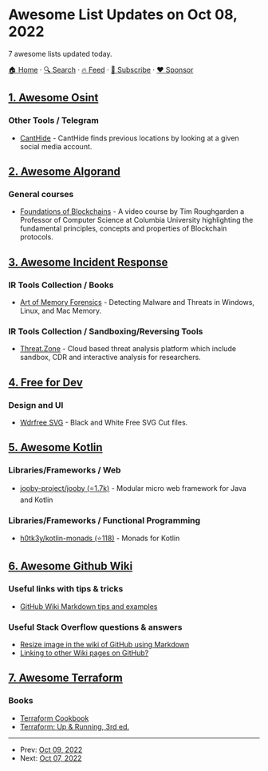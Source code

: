 # Awesome List Updates on Oct 08, 2022

7 awesome lists updated today.

[🏠 Home](/README.md) · [🔍 Search](https://www.trackawesomelist.com/search/) · [🔥 Feed](https://www.trackawesomelist.com/rss.xml) · [📮 Subscribe](https://trackawesomelist.us17.list-manage.com/subscribe?u=d2f0117aa829c83a63ec63c2f&id=36a103854c) · [❤️  Sponsor](https://github.com/sponsors/theowenyoung)



## [1. Awesome Osint](/content/jivoi/awesome-osint/README.md)

### Other Tools / Telegram

*   [CantHide](https://canthide.me) - CantHide finds previous locations by looking at a given social media account.

## [2. Awesome Algorand](/content/aorumbayev/awesome-algorand/README.md)

### General courses

*   [Foundations of Blockchains](https://www.youtube.com/watch?v=KNJGPI0fuFA\&list=PLEGCF-WLh2RLOHv_xUGLqRts_9JxrckiA) - A video course by Tim Roughgarden a Professor of Computer Science at Columbia University highlighting the fundamental principles, concepts and properties of Blockchain protocols.

## [3. Awesome Incident Response](/content/meirwah/awesome-incident-response/README.md)

### IR Tools Collection / Books

*   [Art of Memory Forensics](https://www.amazon.com/Art-Memory-Forensics-Detecting-Malware/dp/1118825098/) - Detecting Malware and Threats in Windows, Linux, and Mac Memory.

### IR Tools Collection / Sandboxing/Reversing Tools

*   [Threat.Zone](https://app.threat.zone) - Cloud based threat analysis platform which include sandbox, CDR and interactive analysis for researchers.

## [4. Free for Dev](/content/ripienaar/free-for-dev/README.md)

### Design and UI

*   [Wdrfree SVG](https://wdrfree.com/free-svg) - Black and White Free SVG Cut files.

## [5. Awesome Kotlin](/content/KotlinBy/awesome-kotlin/README.md)

### Libraries/Frameworks / Web

*   [jooby-project/jooby (⭐1.7k)](https://github.com/jooby-project/jooby) - Modular micro web framework for Java and Kotlin

### Libraries/Frameworks / Functional Programming

*   [h0tk3y/kotlin-monads (⭐118)](https://github.com/h0tk3y/kotlin-monads) - Monads for Kotlin

## [6. Awesome Github Wiki](/content/MyHoneyBadger/awesome-github-wiki/README.md)

### Useful links with tips & tricks

*   [GitHub Wiki Markdown tips and examples](https://medium.com/@apcoyne100/github-wiki-markdown-tips-and-examples-1bab1f0c0d25)

### Useful Stack Overflow questions & answers

*   [Resize image in the wiki of GitHub using Markdown](https://stackoverflow.com/questions/24383700/resize-image-in-the-wiki-of-github-using-markdown)
*   [Linking to other Wiki pages on GitHub?](https://stackoverflow.com/questions/6474045/linking-to-other-wiki-pages-on-github)

## [7. Awesome Terraform](/content/shuaibiyy/awesome-terraform/README.md)

### Books

*   [Terraform Cookbook](https://www.amazon.com/Terraform-Cookbook-Efficiently-Infrastructure-platforms/dp/1800207557)
*   [Terraform: Up & Running, 3rd ed.](https://www.terraformupandrunning.com/)

---

- Prev: [Oct 09, 2022](/content/2022/10/09/README.md)
- Next: [Oct 07, 2022](/content/2022/10/07/README.md)